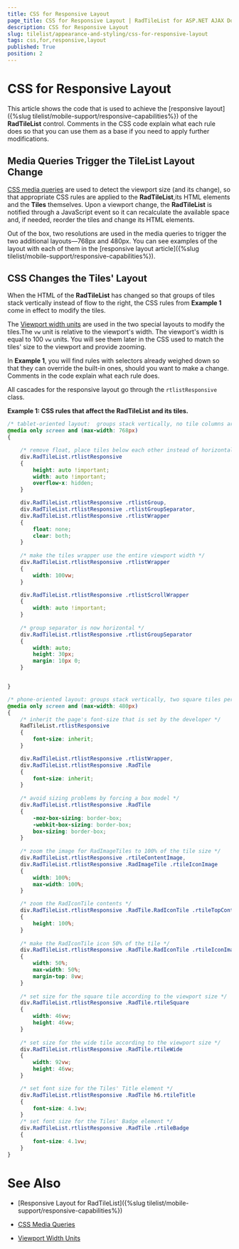 ```yaml
---
title: CSS for Responsive Layout
page_title: CSS for Responsive Layout | RadTileList for ASP.NET AJAX Documentation
description: CSS for Responsive Layout
slug: tilelist/appearance-and-styling/css-for-responsive-layout
tags: css,for,responsive,layout
published: True
position: 2
---
```


# CSS for Responsive Layout



This article shows the code that is used to achieve the [responsive layout]({%slug tilelist/mobile-support/responsive-capabilities%}) of the **RadTileList** control. Comments in the CSS code explain what each rule does so that you can use them as a base if you need to apply further modifications.

## Media Queries Trigger the TileList Layout Change

[CSS media queries](https://www.w3.org/TR/css3-mediaqueries/) are used to detect the viewport size (and its change), so that appropriate CSS rules are applied to the **RadTileList**,its HTML elements and the **Tiles** themselves. Upon a viewport change, the **RadTileList** is notified through a JavaScript event so it can recalculate the available space and, if needed, reorder the tiles and change its HTML elements.

Out of the box, two resolutions are used in the media queries to trigger the two additional layouts—768px and 480px. You can see examples of the layout with each of them in the [responsive layout article]({%slug tilelist/mobile-support/responsive-capabilities%}).

## CSS Changes the Tiles' Layout

When the HTML of the **RadTileList** has changed so that groups of tiles stack vertically instead of flow to the right, the CSS rules from **Example 1** come in effect to modify the tiles.

The [Viewport width units](http://dev.w3.org/csswg/css-values/#vw-unit) are used in the two special layouts to modify the tiles.The `vw` unit is relative to the viewport's width. The viewport's width is equal to 100 `vw` units. You will see them later in the CSS used to match the tiles' size to the viewport and provide zooming.

In **Example 1**, you will find rules with selectors already weighed down so that they can override the built-in ones, should you want to make a change. Comments in the code explain what each rule does.

All cascades for the responsive layout go through the `rtlistResponsive` class.

**Example 1: CSS rules that affect the RadTileList and its tiles.**

````CSS
/* tablet-oriented layout:  groups stack vertically, no tile columns are used; there are maximum four square tiles per row */
@media only screen and (max-width: 768px)
{

	/* remove float, place tiles below each other instead of horizontally */
	div.RadTileList.rtlistResponsive
	{
		height: auto !important;
		width: auto !important;
		overflow-x: hidden;
	}

	div.RadTileList.rtlistResponsive .rtlistGroup,
	div.RadTileList.rtlistResponsive .rtlistGroupSeparator, 
	div.RadTileList.rtlistResponsive .rtlistWrapper
	{
		float: none;
		clear: both;
	}
	
	/* make the tiles wrapper use the entire viewport width */
	div.RadTileList.rtlistResponsive .rtlistWrapper
	{
		width: 100vw;
	}

	div.RadTileList.rtlistResponsive .rtlistScrollWrapper
	{
		width: auto !important;
	}
	
	/* group separator is now horizontal */
	div.RadTileList.rtlistResponsive .rtlistGroupSeparator
	{
		width: auto;
		height: 30px;
		margin: 10px 0;
	}


}

/* phone-oriented layout: groups stack vertically, two square tiles per row, no tile columns. Tiles are zoomed to fit. */
@media only screen and (max-width: 480px)
{
	/* inherit the page's font-size that is set by the developer */
	RadTileList.rtlistResponsive
	{
		font-size: inherit;
	}

	div.RadTileList.rtlistResponsive .rtlistWrapper, 
	div.RadTileList.rtlistResponsive .RadTile
	{
		font-size: inherit;
	}
	
	/* avoid sizing problems by forcing a box model */
	div.RadTileList.rtlistResponsive .RadTile
	{
		-moz-box-sizing: border-box;
		-webkit-box-sizing: border-box;
		box-sizing: border-box;
	}
	
	/* zoom the image for RadImageTiles to 100% of the tile size */
	div.RadTileList.rtlistResponsive .rtileContentImage, 
	div.RadTileList.rtlistResponsive .RadImageTile .rtileIconImage
	{
		width: 100%;
		max-width: 100%;
	}

	/* zoom the RadIconTile contents */
	div.RadTileList.rtlistResponsive .RadTile.RadIconTile .rtileTopContent
	{
		height: 100%;
	}
	
	/* make the RadIconTile icon 50% of the tile */
	div.RadTileList.rtlistResponsive .RadTile.RadIconTile .rtileIconImage
	{
		width: 50%;
		max-width: 50%;
		margin-top: 8vw;
	}
	
	/* set size for the square tile according to the viewport size */
	div.RadTileList.rtlistResponsive .RadTile.rtileSquare
	{
		width: 46vw;
		height: 46vw;
	}
	
	/* set size for the wide tile according to the viewport size */
	div.RadTileList.rtlistResponsive .RadTile.rtileWide
	{
		width: 92vw;
		height: 46vw;
	}

	/* set font size for the Tiles' Title element */
	div.RadTileList.rtlistResponsive .RadTile h6.rtileTitle
	{
		font-size: 4.1vw;
	}
	/* set font size for the Tiles' Badge element */
	div.RadTileList.rtlistResponsive .RadTile .rtileBadge
	{
		font-size: 4.1vw;
	}
}
````



# See Also

 * [Responsive Layout for RadTileList]({%slug tilelist/mobile-support/responsive-capabilities%})

 * [CSS Media Queries](https://www.w3.org/TR/css3-mediaqueries/)

 * [Viewport Width Units](http://dev.w3.org/csswg/css-values/#vw-unit)
